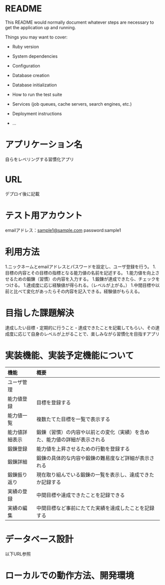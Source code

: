 # README

This README would normally document whatever steps are necessary to get the
application up and running.

Things you may want to cover:

* Ruby version

* System dependencies

* Configuration

* Database creation

* Database initialization

* How to run the test suite

* Services (job queues, cache servers, search engines, etc.)

* Deployment instructions

* ...

# アプリケーション名
自らをレベリングする習慣化アプリ

# URL
デプロイ後に記載

# テスト用アカウント
emailアドレス：sample1@sample.com
password:sample1

# 利用方法
1.ニックネームとemailアドレスとパスワードを設定し、ユーザ登録を行う。
1.目標の内容とその目標の指標となる能力値の名前を記述する。
1.能力値を向上させるための鍛錬（習慣）の内容を入力する。
1.鍛錬が達成できたら、チェックをつける。
1.達成度に応じ経験値が得られる。（レベルが上がる。）
1.中間目標や以前と比べて変化があったらその内容を記入できる。経験値がもらえる。

# 目指した課題解決
達成したい目標・定期的に行うこと・達成できたことを記載してもらい、その達成度に応じて自身のレベルが上がることで、楽しみながら習慣化を目指すアプリ

# 実装機能、実装予定機能について
|機能|概要|
|:--|:--|
|ユーザ管理||
|能力値登録|目標を登録する|
|能力値一覧|複数たてた目標を一覧で表示する|
|能力値詳細表示|鍛錬（習慣）の内容や以前との変化（実績）を含めた、能力値の詳細が表示される|
|鍛錬登録|能力値を上昇させるための行動を登録する|
|鍛錬詳細|鍛錬の具体的な内容や鍛錬の難易度など詳細が表示される|
|鍛錬振り返り|現在取り組んでいる鍛錬の一覧を表示し、達成できたか記録する|
|実績の登録|中間目標や達成できたことを記録できる|
|実績の編集|中間目標など事前にたてた実績を達成したことを記録する|

# データベース設計
以下URL参照

# ローカルでの動作方法、開発環境
